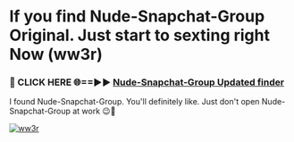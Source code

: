 # If you find Nude-Snapchat-Group Original. Just start to sexting right Now (ww3r)

<h3>🔴 CLICK HERE 🌐==►► <a href="https://tinyurl.com/mtbk5fxa" rel="nofollow">Nude-Snapchat-Group Updated finder</a></h3>

I found Nude-Snapchat-Group. You'll definitely like. Just don't open Nude-Snapchat-Group at work 😉💬

[![ww3r](https://i.imgur.com/Q8WKrnY.jpeg)](https://tinyurl.com/mtbk5fxa)
